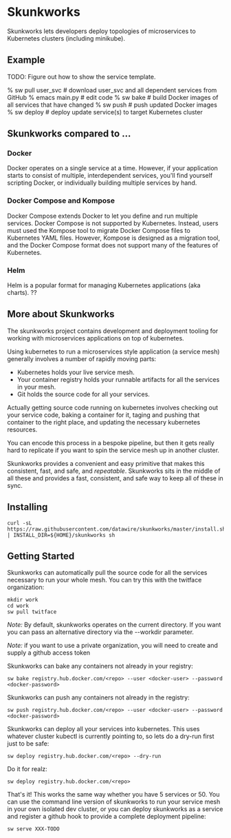 # Skunkworks

Skunkworks lets developers deploy topologies of microservices to Kubernetes clusters (including minikube).

## Example

TODO: Figure out how to show the service template.

% sw pull user_svc  # download user_svc and all dependent services from GitHub
% emacs main.py     # edit code
% sw bake           # build Docker images of all services that have changed
% sw push           # push updated Docker images
% sw deploy         # deploy update service(s) to target Kubernetes cluster

## Skunkworks compared to ...

### Docker

Docker operates on a single service at a time. However, if your application starts to consist of multiple, interdependent services, you'll find yourself scripting Docker, or individually building multiple services by hand.

### Docker Compose and Kompose

Docker Compose extends Docker to let you define and run multiple services. Docker Compose is not supported by Kubernetes. Instead, users must used the Kompose tool to migrate Docker Compose files to Kubernetes YAML files. However, Kompose is designed as a migration tool, and the Docker Compose format does not support many of the features of Kubernetes.

### Helm

Helm is a popular format for managing Kubernetes applications (aka charts). ??

## More about Skunkworks

The skunkworks project contains development and deployment tooling for
working with microservices applications on top of kubernetes.

Using kubernetes to run a microservices style application (a service
mesh) generally involves a number of rapidly moving parts:

 - Kubernetes holds your live service mesh.
 - Your container registry holds your runnable artifacts for all the services in your mesh.
 - Git holds the source code for all your services.

Actually getting source code running on kubernetes involves checking
out your service code, baking a container for it, taging and pushing
that container to the right place, and updating the necessary
kubernetes resources.

You can encode this process in a bespoke pipeline, but then it gets
really hard to replicate if you want to spin the service mesh up in
another cluster.

Skunkworks provides a convenient and easy primitive that makes this
consistent, fast, and safe, and *repeatable*. Skunkworks sits in the
middle of all these and provides a fast, consistent, and safe way to
keep all of these in sync.

## Installing

```
curl -sL https://raw.githubusercontent.com/datawire/skunkworks/master/install.sh | INSTALL_DIR=${HOME}/skunkworks sh
```

## Getting Started

Skunkworks can automatically pull the source code for all the services
necessary to run your whole mesh. You can try this with the twitface
organization:

```
mkdir work
cd work
sw pull twitface
```

*Note:* By default, skunkworks operates on the current directory. If
you want you can pass an alternative directory via the --workdir
parameter.

*Note:* if you want to use a private organization, you will need to
create and supply a github access token

Skunkworks can bake any containers not already in your registry:

```
sw bake registry.hub.docker.com/<repo> --user <docker-user> --password <docker-password>
```

Skunkworks can push any containers not already in the registry:

```
sw push registry.hub.docker.com/<repo> --user <docker-user> --password <docker-password>
```

Skunkworks can deploy all your services into kubernetes. This uses
whatever cluster kubectl is currently pointing to, so lets do a
dry-run first just to be safe:

```
sw deploy registry.hub.docker.com/<repo> --dry-run
```

Do it for realz:

```
sw deploy registry.hub.docker.com/<repo>
```

That's it! This works the same way whether you have 5 services or
50. You can use the command line version of skunkworks to run your
service mesh in your own isolated dev cluster, or you can deploy
skunkworks as a service and register a github hook to provide a
complete deployment pipeline:

```
sw serve XXX-TODO
```
